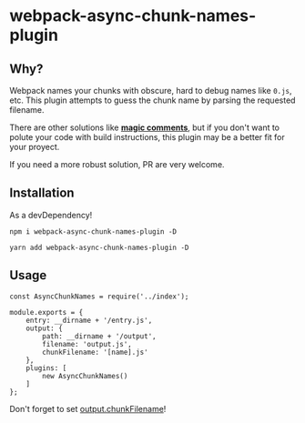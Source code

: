 # webpack-async-chunk-names-plugin

## Why?

Webpack names your chunks with obscure, hard to debug names like `0.js`, etc. This plugin attempts to guess the chunk name by parsing the requested filename.

There are other solutions like **[magic comments]**, but if you don't want to polute your code with build instructions, this plugin may be a better fit for your proyect.

If you need a more robust solution, PR are very welcome.

## Installation

As a devDependency!
```
npm i webpack-async-chunk-names-plugin -D
```
```
yarn add webpack-async-chunk-names-plugin -D
```

## Usage

```
const AsyncChunkNames = require('../index');

module.exports = {
    entry: __dirname + '/entry.js',
    output: {
        path: __dirname + '/output',
        filename: 'output.js',
        chunkFilename: '[name].js'
    },
    plugins: [
        new AsyncChunkNames()
    ]
};

```

Don't forget to set [output.chunkFilename]!

[output.chunkFilename]: https://webpack.js.org/configuration/output/#output-chunkfilename!
[magic comments]: https://webpack.js.org/api/module-methods/#magic-comments
